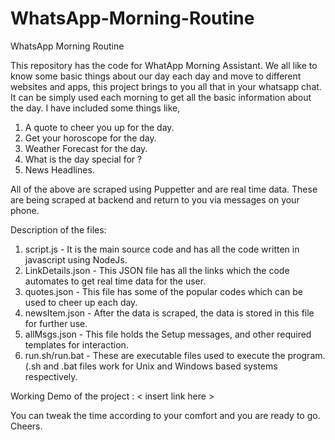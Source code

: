 # WhatsApp-Morning-Routine
WhatsApp Morning Routine

This repository has the code for WhatApp Morning Assistant. 
We all like to know some basic things about our day each day and move to different websites and apps, this project brings to you all that in your whatsapp chat. It can be simply used each morning to get all the basic information about the day. 
I have included some things like, 
  1. A quote to cheer you up for the day.
  2. Get your horoscope for the day.
  3. Weather Forecast for the day.
  4. What is the day special for ?
  5. News Headlines.

All of the above are scraped using Puppetter and are real time data. These are being scraped at backend and return to you via messages on your phone.

Description of the files:
  1. script.js - It is the main source code and has all the code written in javascript using NodeJs.
  2. LinkDetails.json - This JSON file has all the links which the code automates to get real time data for the user.
  3. quotes.json - This file has some of the popular codes which can be used to cheer up each day.
  4. newsItem.json - After the data is scraped, the data is stored in this file for further use.
  5. allMsgs.json - This file holds the Setup messages, and other required templates for interaction.
  6. run.sh/run.bat - These are executable files used to execute the program. (.sh and .bat files work for Unix and Windows based systems respectively.
  
 Working Demo of the project :
    < insert link here >
    
 You can tweak the time according to your comfort and you are ready to go.
 Cheers.
